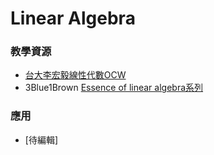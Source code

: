 # Linear Algebra

### 教學資源
- [台大李宏毅線性代數OCW](https://speech.ee.ntu.edu.tw/~hylee/la/2021-fall.php)
- 3Blue1Brown [Essence of linear algebra系列](https://www.youtube.com/watch?v=fNk_zzaMoSs&list=PLZHQObOWTQDPD3MizzM2xVFitgF8hE_ab&index=1&t=1s)

### 應用
- [待編輯]
